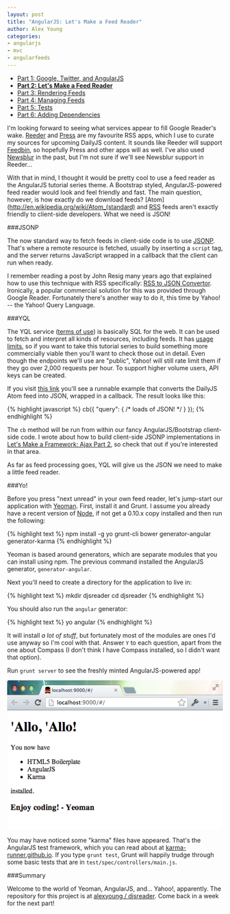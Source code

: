 ```yaml
---
layout: post
title: "AngularJS: Let's Make a Feed Reader"
author: Alex Young
categories: 
- angularjs
- mvc
- angularfeeds
---
```


<ul class="parts">
  <li><a href="http://dailyjs.com/2013/04/11/angularjs-1/">Part 1: Google, Twitter, and AngularJS</a></li>
  <li><a href="http://dailyjs.com/2013/04/18/angularjs-2/"><strong>Part 2: Let's Make a Feed Reader</strong></a></li>
  <li><a href="http://dailyjs.com/2013/04/25/angularjs-3/">Part 3: Rendering Feeds</a></li>
  <li><a href="http://dailyjs.com/2013/05/09/angularjs-4/">Part 4: Managing Feeds</a></li>
  <li><a href="http://dailyjs.com/2013/05/16/angularjs-5/">Part 5: Tests</a></li>
  <li><a href="http://dailyjs.com/2013/05/30/angularjs-6/">Part 6: Adding Dependencies</a></li>
</ul>

I'm looking forward to seeing what services appear to fill Google Reader's wake.  [Reeder](http://reederapp.com/reader/) and [Press](http://twentyfivesquares.com/press/) are my favourite RSS apps, which I use to curate my sources for upcoming DailyJS content.  It sounds like Reeder will support [Feedbin](https://feedbin.me/), so hopefully Press and other apps will as well.  I've also used [Newsblur](http://newsblur.com/) in the past, but I'm not sure if we'll see Newsblur support in Reeder...

With that in mind, I thought it would be pretty cool to use a feed reader as the AngularJS tutorial series theme.  A Bootstrap styled, AngularJS-powered feed reader would look and feel friendly and fast.  The main question, however, is how exactly do we download feeds?  [Atom](http://en.wikipedia.org/wiki/Atom_(standard) and [RSS](http://en.wikipedia.org/wiki/RSS) feeds aren't exactly friendly to client-side developers.  What we need is JSON!

###JSONP

The now standard way to fetch feeds in client-side code is to use [JSONP](http://en.wikipedia.org/wiki/JSONP).  That's where a remote resource is fetched, usually by inserting a `script` tag, and the server returns JavaScript wrapped in a callback that the client can run when ready.

I remember reading a post by John Resig many years ago that explained how to use this technique with RSS specifically: [RSS to JSON Convertor](http://ejohn.org/projects/rss2json/).  Ironically, a popular commercial solution for this was provided through Google Reader.  Fortunately there's another way to do it, this time by Yahoo! -- the Yahoo! Query Language.

###YQL

The YQL service ([terms of use](http://info.yahoo.com/legal/us/yahoo/yql/yql-4307.html)) is basically SQL for the web.  It can be used to fetch and interpret all kinds of resources, including feeds.  It has [usage limits](http://developer.yahoo.com/yql/guide/usage_info_limits.html), so if you want to take this tutorial series to build something more commercially viable then you'll want to check those out in detail.  Even though the endpoints we'll use are "public", Yahoo! will still rate limit them if they go over 2,000 requests per hour.  To support higher volume users, API keys can be created.

If you visit [this link](http://developer.yahoo.com/yql/console/?q=select%20*%20from%20xml%20where%20url%3D'http%3A%2F%2Fdailyjs.com%2Fatom.xml'%20and%20itemPath%3D'feed.entry') you'll see a runnable example that converts the DailyJS Atom feed into JSON, wrapped in a callback.  The result looks like this:

{% highlight javascript %}
cb({ "query": { /* loads of JSON! */ } });
{% endhighlight %}

The `cb` method will be run from within our fancy AngularJS/Bootstrap client-side code.  I wrote about how to build client-side JSONP implementations in [Let's Make a Framework: Ajax Part 2](http://dailyjs.com/2010/05/27/framework-part-14/), so check that out if you're interested in that area.

As far as feed processing goes, YQL will give us the JSON we need to make a little feed reader.

###Yo!

Before you press "next unread" in your own feed reader, let's jump-start our application with [Yeoman](http://yeoman.io/).  First, install it and Grunt.  I assume you already have a recent version of [Node](http://nodejs.org/), if not get a 0.10.x copy installed and then run the following:

{% highlight text %}
npm install -g yo grunt-cli bower generator-angular generator-karma
{% endhighlight %}

Yeoman is based around generators, which are separate modules that you can install using npm.  The previous command installed the AngularJS generator, `generator-angular`.

Next you'll need to create a directory for the application to live in:

{% highlight text %}
mkdir djsreader
cd djsreader
{% endhighlight %}

You should also run the `angular` generator:

{% highlight text %}
yo angular
{% endhighlight %}

It will install _a lot of stuff_, but fortunately most of the modules are ones I'd use anyway so I'm cool with that.  Answer `Y` to each question, apart from the one about Compass (I don't think I have Compass installed, so I didn't want that option).

Run `grunt server` to see the freshly minted AngularJS-powered app!

![Hello, AngularJS](/images/posts/yo-angular.png)

You may have noticed some "karma" files have appeared.  That's the AngularJS test framework, which you can read about at [karma-runner.github.io](http://karma-runner.github.io/).  If you type `grunt test`, Grunt will happily trudge through some basic tests that are in `test/spec/controllers/main.js`.

###Summary

Welcome to the world of Yeoman, AngularJS, and... Yahoo!, apparently.  The repository for this project is at [alexyoung / djsreader](https://github.com/alexyoung/djsreader).  Come back in a week for the next part!
